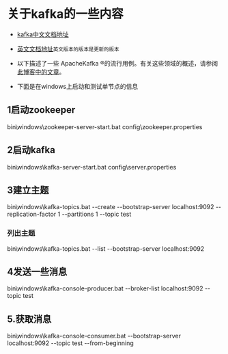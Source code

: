 # 关于kafka的一些内容
- [kafka中文文档地址](http://kafka.apachecn.org/)

- [英文文档地址](http://kafka.apache.org/)`英文版本的版本是更新的版本`

- 以下描述了一些 ApacheKafka ®的流行用例。有关这些领域的概述，请参阅 [此博客中的文章](https://engineering.linkedin.com/distributed-systems/log-what-every-software-engineer-should-know-about-real-time-datas-unifying)。

- 下面是在windows上启动和测试单节点的信息
## 1启动zookeeper
bin\windows\zookeeper-server-start.bat config\zookeeper.properties

## 2启动kafka
bin\windows\kafka-server-start.bat config\server.properties

## 3建立主题
bin\windows\kafka-topics.bat --create --bootstrap-server localhost:9092 --replication-factor 1 --partitions 1 --topic test

### 列出主题

bin\windows\kafka-topics.bat --list --bootstrap-server localhost:9092

## 4发送一些消息
bin\windows\kafka-console-producer.bat --broker-list localhost:9092 --topic test

## 5.获取消息
bin\windows\kafka-console-consumer.bat --bootstrap-server localhost:9092 --topic test --from-beginning

